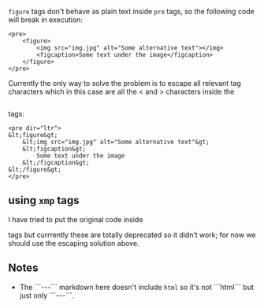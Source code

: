 `figure` tags don't behave as plain text inside `pre` tags, so the following code will break in execution:

```
<pre>
    <figure>
        <img src="img.jpg" alt="Some alternative text"></img>
        <figcaption>Some text under the image</figcaption>
    </figure>
</pre>
```

Currently the only way to solve the problem is to escape all relevant tag characters which in this case are all the < and > characters inside the <pre></pre> tags:

```
<pre dir="ltr">
&lt;figure&gt;
    &lt;img src="img.jpg" alt="Some alternative text"&gt;
    &lt;figcaption&gt;
        Some text under the image
    &lt;/figcaption&gt;
&lt;/figure&gt;
</pre>
```

## using `xmp` tags
I have tried to put the original code inside <xmp></xmp> tags but currrently these are totally deprecated so it didn’t work; for now we should use the escaping solution above.

## Notes

* The \`\`\`---\`\`\` markdown here doesn't include ```html``` so it's not \`\`\`html\`\`\` but just only \`\`\`---\`\`\`.
